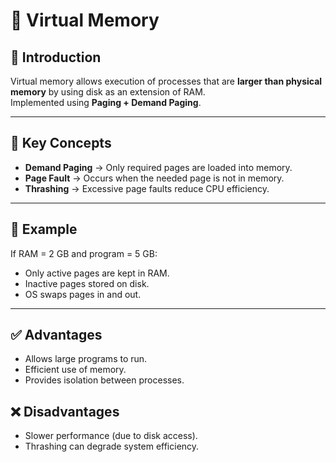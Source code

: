 # 📕 Virtual Memory

## 🔹 Introduction
Virtual memory allows execution of processes that are **larger than physical memory** by using disk as an extension of RAM.  
Implemented using **Paging + Demand Paging**.

---

## 🔹 Key Concepts
- **Demand Paging** → Only required pages are loaded into memory.
- **Page Fault** → Occurs when the needed page is not in memory.
- **Thrashing** → Excessive page faults reduce CPU efficiency.

---

## 🔹 Example
If RAM = 2 GB and program = 5 GB:
- Only active pages are kept in RAM.
- Inactive pages stored on disk.
- OS swaps pages in and out.

---

## ✅ Advantages
- Allows large programs to run.
- Efficient use of memory.
- Provides isolation between processes.

## ❌ Disadvantages
- Slower performance (due to disk access).
- Thrashing can degrade system efficiency.
